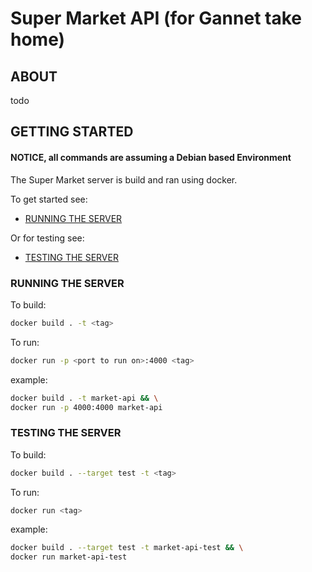# Super Market API (for Gannet take home)

## ABOUT

todo

## GETTING STARTED

#### NOTICE, all commands are assuming a Debian based Environment

The Super Market server is build and ran using docker.

To get started see:
- [RUNNING THE SERVER](#RUNNING)

Or for testing see:
- [TESTING THE SERVER](#TESTING)

### RUNNING THE SERVER

To build:
```bash
docker build . -t <tag>
```

To run:
```bash
docker run -p <port to run on>:4000 <tag>
```

example:
```bash
docker build . -t market-api && \
docker run -p 4000:4000 market-api
```

### TESTING THE SERVER

To build:
```bash
docker build . --target test -t <tag> 
```

To run:
```bash
docker run <tag> 
```

example:
```bash
docker build . --target test -t market-api-test && \
docker run market-api-test
```
